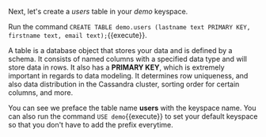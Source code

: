 Next, let's create a *users* table in your *demo* keyspace.

Run the command `CREATE TABLE demo.users (lastname text PRIMARY KEY, firstname text, email text);`{{execute}}.

A table is a database object that stores your data and is defined by a schema. It consists of named columns with a specified data type and will store data in rows.
It also has a **PRIMARY KEY**, which is extremely important in regards to data modeling. It determines row uniqueness, and also data distribution in the Cassandra cluster, sorting order for certain columns, and more.


You can see we preface the table name **users** with the keyspace name. You can also run the command `USE demo`{{execute}} to set your default keyspace so that you don't have to add the prefix everytime.
